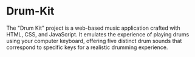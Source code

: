# Drum-Kit
 The "Drum Kit" project is a web-based music application crafted with HTML, CSS, and JavaScript. It emulates the experience of playing drums using your computer keyboard, offering five distinct drum sounds that correspond to specific keys for a realistic drumming experience. 
